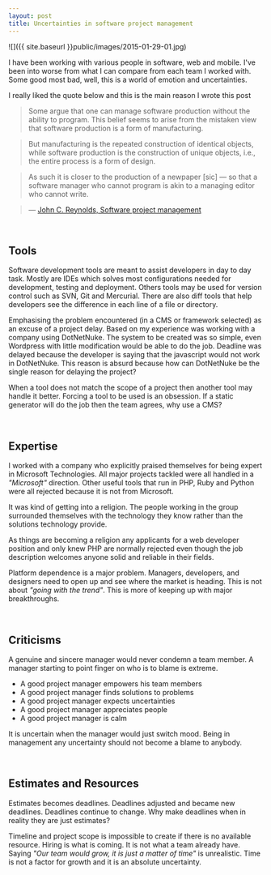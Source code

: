 ```yaml
---
layout: post
title: Uncertainties in software project management
---
```


![]({{ site.baseurl }}public/images/2015-01-29-01.jpg)

I have been working with various people in software, web and mobile. I've been into worse from what I can compare from each team I worked with. Some good most bad, well, this is a world of emotion and uncertainties.

<!--more-->

I really liked the quote below and this is the main reason I wrote this post

> Some argue that one can manage software production without the ability to program. This belief seems to arise from the mistaken view that software production is a form of manufacturing.

> But manufacturing is the repeated construction of identical objects, while software production is the construction of unique objects, i.e., the entire process is a form of design.

> As such it is closer to the production of a newpaper [sic] — so that a software manager who cannot program is akin to a managing editor who cannot write.

> — [John C. Reynolds, Software project management](http://en.wikipedia.org/wiki/Software_project_management)

<br/>

## Tools

Software development tools are meant to assist developers in day to day task. Mostly are IDEs which solves most configurations needed for development, testing and deployment. Others tools may be used for version control such as SVN, Git and Mercurial. There are also diff tools that help developers see the difference in each line of a file or directory.

Emphasising the problem encountered (in a CMS or framework selected) as an excuse of a project delay. Based on my experience was working with a company using DotNetNuke. The system to be created was so simple, even Wordpress with little modification would be able to do the job. Deadline was delayed because the developer is saying that the javascript would not work in DotNetNuke. This reason is absurd because how can DotNetNuke be the single reason for delaying the project?

When a tool does not match the scope of a project then another tool may handle it better. Forcing a tool to be used is an obsession. If a static generator will do the job then the team agrees, why use a CMS?

<br/>

## Expertise

I worked with a company who explicitly praised themselves for being expert in Microsoft Technologies. All major projects tackled were all handled in a _"Microsoft"_ direction. Other useful tools that run in PHP, Ruby and Python were all rejected because it is not from Microsoft.

It was kind of getting into a religion. The people working in the group surrounded themselves with the technology they know rather than the solutions technology provide.

As things are becoming a religion any applicants for a web developer position and only knew PHP are normally rejected even though the job description welcomes anyone solid and reliable in their fields.

Platform dependence is a major problem. Managers, developers, and designers need to open up and see where the market is heading. This is not about _"going with the trend"_. This is more of keeping up with major breakthroughs.

<br/>

## Criticisms

A genuine and sincere manager would never condemn a team member. A manager starting to point finger on who is to blame is extreme.

- A good project manager empowers his team members
- A good project manager finds solutions to problems
- A good project manager expects uncertainties  
- A good project manager appreciates people
- A good project manager is calm

It is uncertain when the manager would just switch mood. Being in management any uncertainty should not become a blame to anybody.

<br/>

## Estimates and Resources

Estimates becomes deadlines. Deadlines adjusted and became new deadlines. Deadlines continue to change. Why make deadlines when in reality they are just estimates?

Timeline and project scope is impossible to create if there is no available resource. Hiring is what is coming. It is not what a team already have. Saying _"Our team would grow, it is just a matter of time"_ is unrealistic. Time is not a factor for growth and it is an absolute uncertainty.
